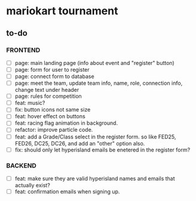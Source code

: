 # mariokart tournament

## to-do

### FRONTEND

- [ ] page: main landing page (info about event and "register" button)
- [ ] page: form for user to register
- [ ] page: connect form to database
- [ ] page: meet the team, update team info, name, role, connection info, change text under header
- [ ] page: rules for competition
- [ ] feat: music?
- [ ] fix: button icons not same size
- [ ] feat: hover effect on buttons
- [ ] feat: racing flag animation in background.
- [ ] refactor: improve particle code.
- [ ] feat: add a Grade/Class select in the register form. so like FED25, FED26, DC25, DC26, and add an "other" option also.
- [ ] fix: should only let hyperisland emails be enetered in the register form?

### BACKEND

- [ ] feat: make sure they are valid hyperisland names and emails that actually exist?
- [ ] feat: confirmation emails when signing up.
